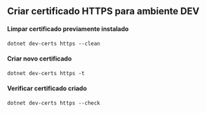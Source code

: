 ## Criar certificado HTTPS para ambiente DEV

#### Limpar certificado previamente instalado
```
dotnet dev-certs https --clean
```

#### Criar novo certificado
```
dotnet dev-certs https -t
```

#### Verificar certificado criado
```
dotnet dev-certs https --check
```
